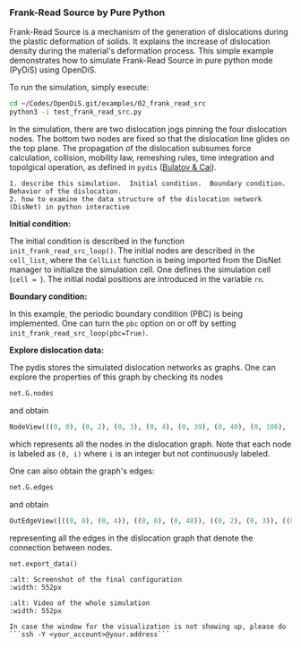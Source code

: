 ### Frank-Read Source by Pure Python

Frank-Read Source is a mechanism of the generation of dislocations during the plastic deformation of solids. It explains the increase of dislocation density during the material's deformation process. This simple example demonstrates how to simulate Frank-Read Source in pure python mode (PyDiS) using OpenDiS.

To run the simulation, simply execute:

```bash
cd ~/Codes/OpenDiS.git/examples/02_frank_read_src
python3 -i test_frank_read_src.py
```

In the simulation, there are two dislocation jogs pinning the four dislocation nodes. The bottom two nodes are fixed so that the dislocation line glides on the top plane. The propagation of the dislocation subsumes force calculation, collision, mobility law, remeshing rules, time integration and topolgical operation, as defined in ```pydis``` ([Bulatov & Cai](https://core.ac.uk/reader/44178170)).

```{important}
1. describe this simulation.  Initial condition.  Boundary condition.  Behavior of the dislocation.
2. how to examine the data structure of the dislocation network (DisNet) in python interactive
```

**Initial condition:** 

The initial condition is described in the function ```init_frank_read_src_loop()```. The initial nodes are described in the ```cell_list```, where the ```CellList``` function is being imported from the DisNet manager to initialize the simulation cell. One defines the simulation cell (```cell = ```). The initial nodal positions are introduced in the variable ```rn```.


**Boundary condition:**

In this example, the periodic boundary condition (PBC) is being implemented. One can turn the ```pbc``` option on or off by setting ```init_frank_read_src_loop(pbc=True)```.

**Explore dislocation data:**

The pydis stores the simulated dislocation networks as graphs. One can explore the properties of this graph by checking its nodes

```python
net.G.nodes
```
and obtain
```python
NodeView(((0, 0), (0, 2), (0, 3), (0, 4), (0, 39), (0, 40), (0, 106), (0, 48), (0, 47), (0, 125), (0, 8), (0, 55), (0, 56), (0, 13), (0, 65), (0, 64), (0, 111), (0, 89), (0, 116), (0, 103), (0, 114), (0, 60), (0, 7)))
```
which represents all the nodes in the dislocation graph. Note that each node is labeled as ```(0, i)``` where ```i``` is an integer but not continuously labeled.

One can also obtain the graph's edges:
```python
net.G.edges
```
and obtain
```python
OutEdgeView([((0, 0), (0, 4)), ((0, 0), (0, 48)), ((0, 2), (0, 3)), ((0, 2), (0, 47)), ((0, 3), (0, 2)), ((0, 3), (0, 4)), ((0, 4), (0, 3)), ((0, 4), (0, 0)), ((0, 39), (0, 56)), ((0, 39), (0, 13)), ((0, 40), (0, 65)), ((0, 40), (0, 116)), ((0, 106), (0, 114)), ((0, 106), (0, 60)), ((0, 48), (0, 0)), ((0, 48), (0, 13)), ((0, 47), (0, 2)), ((0, 47), (0, 65)), ((0, 125), (0, 89)), ((0, 125), (0, 103)), ((0, 8), (0, 64)), ((0, 8), (0, 116)), ((0, 55), (0, 89)), ((0, 55), (0, 7)), ((0, 56), (0, 39)), ((0, 56), (0, 103)), ((0, 13), (0, 48)), ((0, 13), (0, 39)), ((0, 65), (0, 47)), ((0, 65), (0, 40)), ((0, 64), (0, 8)), ((0, 64), (0, 114)), ((0, 111), (0, 60)), ((0, 111), (0, 7)), ((0, 89), (0, 125)), ((0, 89), (0, 55)), ((0, 116), (0, 40)), ((0, 116), (0, 8)), ((0, 103), (0, 125)), ((0, 103), (0, 56)), ((0, 114), (0, 106)), ((0, 114), (0, 64)), ((0, 60), (0, 111)), ((0, 60), (0, 106)), ((0, 7), (0, 111)), ((0, 7), (0, 55))])
```
representing all the edges in the dislocation graph that denote the connection between nodes.

```python
net.export_data()
```

```{figure} frank_read_schematic.png
:alt: Screenshot of the final configuration
:width: 552px
```

```{figure} frank_read_vid.gif
:alt: Video of the whole simulation
:width: 552px
```



```{hint}
In case the window for the visualization is not showing up, please do ```ssh -Y <your_account>@your.address```
```
